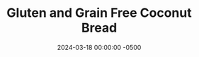 ---
layout: post
title:  "Gluten and Grain Free Coconut Bread"
date:   2024-03-18 00:00:00 -0500
categories:
- Recipes
- Bread
permalink: /recipes/coconut-bread
image: /assets/Food/Bread/Coconut Bread/coconut-bread-cover.jpg
ing: coconutbread-ing
facts: coconutbread-facts
section1: 
start2: 
section2: 
start3: 
section3: 
start4: 
section4: 
start5: 
section5: 
Prep: 15
Rest: 
Cook: 45
Source1: https://alldayidreamaboutfood.com/easy-coconut-flour-bread/#recipe
Source2: 
whisk: https://s.samsungfood.com/do1JN
tags: 
- coconut flour
- gluten free
- grain free
- keto
- protein powder
- whey
- unsweetened applesauce
- shredded cheese
- cheddar
- mozzarella
- low moisture part skim
- garlic powder
- vic
Description: This loaf of bread is free of both gluten and refined grains. It's higher in protein, lower in carbs, and is full of delicious cheesy and garlicky flavor. It still works great with sweet toppings, such as toast with jam or a PB&J. It's much simpler than standard bread to make, keto friendly, and great for people with Celiac disease.  For a sweeter variation, see the note at the bottom
Instructions: 
- Preheat oven to 350F, and line a 9x5" pan with parchment paper<br><br>

- In a large bowl, whisk together the dry ingredients - coconut flour, whey, baking powder, salt, and garlic powder. Make sure everything is fully mixed and there are no clumps of baking powder<br><br>

- In a separate bowl, beat together the eggs, water, applesauce, and cheese. I've used shredded mozzarella (low moisture part skim), but shredded cheddar would work as well.  Optionally add some apple cider vinegar for a slight sour flavor<br><br>
- <center><img src="/assets/Food/Bread/Coconut Bread/coconut-bread-3.jpg" alt="" class="instruction-image"></center><br>

- Pour the wet into the dry, and mix until well combined. If the batter is too thick, add water 1 tbsp at a time. The batter should be thick but scoopable.  Transfer to your prepared bread pan<br><br>
- <center><img src="/assets/Food/Bread/Coconut Bread/coconut-bread-4.jpg" alt="" class="instruction-image"></center><br>

- Bake at 350F for about 40-45 minutes, until the top is just firm to the touch<br><br>

- Brush the top with water (or olive oil), and sprinkle with everything bagel seasoning (optional). Return to the oven for another 4 minutes. A toothpick should come out totally clean, and the internal temperature should register about 205F<br><br>

- Remove from the oven, and let cool in the pan for 30 minutes. Transfer to a wire rack in the fridge to totally cool before slicing<br><br>
- <center><img src="/assets/Food/Bread/Coconut Bread/coconut-bread-7.jpg" alt="" class="instruction-image"></center><br>

- Add slices to a large Ziploc bag, and store in the freezer<br><br>

- For a sweeter version, you can make the following adjustments<br>
- Use flavored whey protein (chocolate or vanilla)<br>
- Reduce salt to 1/2 tsp<br>
- Remove the garlic powder<br>
- Replace apple cider vinegar with vanilla extract<br>
- Swap the water for unsweetened vanilla almond milk<br>
- Don't top with seeds<br>
- Bake the same as above (yes there's still grated mozzarella, trust me you won't see or taste it)<br><br>
- <center><img src="/assets/Food/Bread/Coconut Bread/coconut-bread-9.jpg" alt="" class="instruction-image"></center>
---